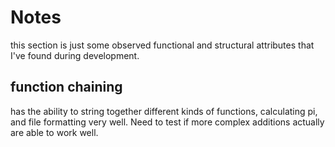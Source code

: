 # Notes
this section is just some observed functional and structural attributes that I've found during development.

## function chaining
has the ability to string together different kinds of functions, calculating pi, and file formatting very well. Need to test if more complex additions actually are able to work well.